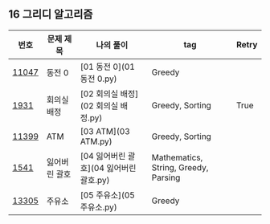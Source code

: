 ## 16 그리디 알고리즘

|번호|문제 제목|나의 풀이|tag|Retry|
|---|---|---|---|---|
[11047](https://www.acmicpc.net/problem/11047)|동전 0|[01 동전 0](01 동전 0.py)|Greedy|
[1931](https://www.acmicpc.net/problem/1931)|회의실 배정|[02 회의실 배정](02 회의실 배정.py)|Greedy, Sorting|True
[11399](https://www.acmicpc.net/problem/11399)|ATM|[03 ATM](03 ATM.py)|Greedy, Sorting|
[1541](https://www.acmicpc.net/problem/1541)|잃어버린 괄호|[04 잃어버린 괄호](04 잃어버린 괄호.py)|Mathematics, String, Greedy, Parsing|
[13305](https://www.acmicpc.net/problem/13305)|주유소|[05 주유소](05 주유소.py)|Greedy|